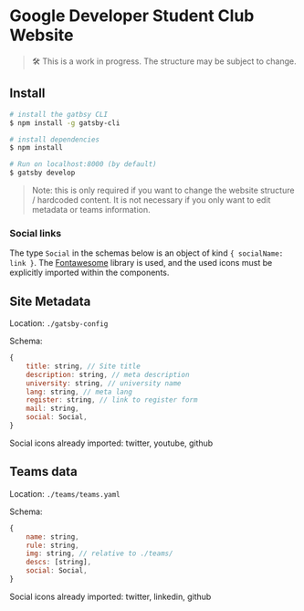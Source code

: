 # Google Developer Student Club Website

> 🛠 This is a work in progress. The structure may be subject to change.

## Install

```bash
# install the gatbsy CLI
$ npm install -g gatsby-cli

# install dependencies
$ npm install

# Run on localhost:8000 (by default)
$ gatsby develop
```

> Note: this is only required if you want to change the website structure / hardcoded content. It is not necessary if you only want to edit metadata or teams information.

### Social links
The type `Social` in the schemas below is an object of kind `{ socialName: link }`.
The [Fontawesome](https://www.npmjs.com/package/@fortawesome/free-brands-svg-icons) library is used, and the used icons must be explicitly imported within the components.

## Site Metadata

Location: `./gatsby-config`

Schema:
```js
{
	title: string, // Site title
	description: string, // meta description
	university: string, // university name
	lang: string, // meta lang
	register: string, // link to register form
	mail: string,
	social: Social,
}
```

Social icons already imported: twitter, youtube, github


## Teams data

Location: `./teams/teams.yaml`

Schema:
```js
{
	name: string,
	rule: string,
	img: string, // relative to ./teams/
	descs: [string],
	social: Social,
}
```

Social icons already imported: twitter, linkedin, github
